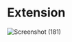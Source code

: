 # Extension
![Screenshot (181)](https://user-images.githubusercontent.com/91623073/210557040-1fd9bbb7-1693-4dfa-bcc0-4f9757ff3bae.png)
